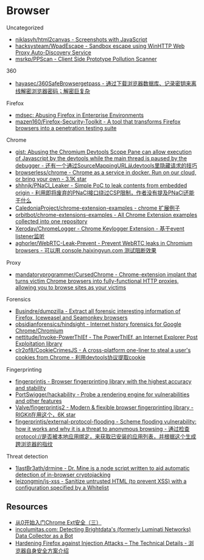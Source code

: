 # Browser

Uncategorized

* [niklasvh/html2canvas - Screenshots with JavaScript](https://github.com/niklasvh/html2canvas)
* [hacksysteam/WpadEscape - Sandbox escape using WinHTTP Web Proxy Auto-Discovery Service](https://github.com/hacksysteam/WpadEscape)
* [msrkp/PPScan - Client Side Prototype Pollution Scanner](https://github.com/msrkp/PPScan)

360

* [hayasec/360SafeBrowsergetpass - 通过下载浏览器数据库、记录密钥来离线解密浏览器密码；解密巨复杂](https://github.com/hayasec/360SafeBrowsergetpass)

Firefox

* [mdsec: Abusing Firefox in Enterprise Environments](https://www.mdsec.co.uk/2020/04/abusing-firefox-in-enterprise-environments/)
* [mazen160/Firefox-Security-Toolkit - A tool that transforms Firefox browsers into a penetration testing suite](https://github.com/mazen160/Firefox-Security-Toolkit)

Chrome

* [gist: Abusing the Chromium Devtools Scope Pane can allow execution of Javascript by the devtools while the main thread is paused by the debugger - 还有一个通过SourceMappingURL从devtools里隐藏请求的技巧](https://gist.github.com/weizman/b21c71187fcbf138aec341021e0e4e30)
* [browserless/chrome - Chrome as a service in docker. Run on our cloud, or bring your own - 3.1K star](https://github.com/browserless/chrome)
* [shhnjk/PNaCl_Leaker - Simple PoC to leak contents from embedded origin - 利用即将废弃的PNaCl接口绕过CSP限制，作者没有提及PNaCl还能干什么](https://github.com/shhnjk/PNaCl_Leaker)
* [CaledoniaProject/chrome-extension-examples - chrome 扩展例子](https://github.com/CaledoniaProject/chrome-extension-examples)
* [orbitbot/chrome-extensions-examples - All Chrome Extension examples collected into one repository](https://github.com/orbitbot/chrome-extensions-examples)
* [Xeroday/ChromeLogger - Chrome Keylogger Extension - 基于event listener监听](https://github.com/Xeroday/ChromeLogger)
* [aghorler/WebRTC-Leak-Prevent - Prevent WebRTC leaks in Chromium browsers - 可以用 console.haixingyun.com 测试阻断效果](https://github.com/aghorler/WebRTC-Leak-Prevent)

Proxy

* [mandatoryprogrammer/CursedChrome - Chrome-extension implant that turns victim Chrome browsers into fully-functional HTTP proxies, allowing you to browse sites as your victims](https://github.com/mandatoryprogrammer/CursedChrome)

Forensics

* [Busindre/dumpzilla - Extract all forensic interesting information of Firefox, Iceweasel and Seamonkey browsers](https://github.com/Busindre/dumpzilla)
* [obsidianforensics/hindsight - Internet history forensics for Google Chrome/Chromium](https://github.com/obsidianforensics/hindsight)
* [nettitude/Invoke-PowerThIEf - The PowerThIEf, an Internet Explorer Post Exploitation library](https://github.com/nettitude/Invoke-PowerThIEf)
* [clr2of8/CookieCrimesJS - A cross-platform one-liner to steal a user's cookies from Chrome - 利用devtools协议提取cookie](https://github.com/clr2of8/CookieCrimesJS)

Fingerprinting

* [fingerprintjs - Browser fingerprinting library with the highest accuracy and stability](https://github.com/fingerprintjs/fingerprintjs)
* [PortSwigger/hackability - Probe a rendering engine for vulnerabilities and other features](https://github.com/PortSwigger/hackability)
* [Valve/fingerprintjs2 - Modern & flexible browser fingerprinting library - RIGKit在用这个，6K star](https://github.com/Valve/fingerprintjs2)
* [fingerprintjs/external-protocol-flooding - Scheme flooding vulnerability: how it works and why it is a threat to anonymous browsing - 通过检查protocol://是否被本地应用绑定，来获取已安装的应用列表，并根据这个生成跨浏览器的指纹](https://github.com/fingerprintjs/external-protocol-flooding)

Threat detection

* [1lastBr3ath/drmine - Dr. Mine is a node script written to aid automatic detection of in-browser cryptojacking](https://github.com/1lastBr3ath/drmine)
* [leizongmin/js-xss - Sanitize untrusted HTML (to prevent XSS) with a configuration specified by a Whitelist](https://github.com/leizongmin/js-xss)

## Resources

* [从0开始入门Chrome Ext安全（三）](https://lorexxar.cn/2021/08/17/chrome-ext-4/)
* [incolumitas.com: Detecting Brightdata's (formerly Luminati Networks) Data Collector as a Bot](https://incolumitas.com/2021/06/05/detecting-brightdata-data-collector-as-bot/)
* [Hardening Firefox against Injection Attacks – The Technical Details - 浏览器自身安全方案介绍](https://blog.mozilla.org/attack-and-defense/2020/07/07/hardening-firefox-against-injection-attacks-the-technical-details/)
